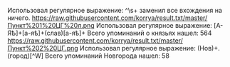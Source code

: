 Использовал регулярное выражение: ^\s+ заменил все вхождения на ничего.
https://raw.githubusercontent.com/korrya/result.txt/master/Пункт%201%20ЦГ%20л.png
Использовал регулярное выражение: [А-ЯѢ]+[а-яѣ]+(слав)[а-яѣ]+ Всего упоминаний о князьях нашел: 564
https://raw.githubusercontent.com/korrya/result.txt/master/Пункт%202%20ЦГ.png
Использовал регулярное выражение: (Нов)+.(город)[^W] Всего упоминаний Новгорода нашел: 58

